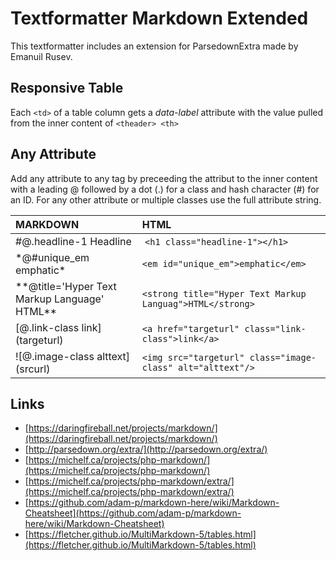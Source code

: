 Textformatter Markdown Extended
===============================

This textformatter includes an extension for ParsedownExtra made by Emanuil Rusev.

## Responsive Table

Each `<td>` of a table column gets a *data-label* attribute with the value pulled from the inner content of `<theader> <th>`

## Any Attribute

Add any attribute to any tag by preceeding the attribut to the inner content with a leading @
followed by a dot (.) for a class and hash character (#) for an ID. For any other attribute or multiple classes use the full attribute string.

| MARKDOWN | HTML |
|:-|:-| 
| \#@.headline-1 Headline | `<h1 class="headline-1"></h1>` |
| \*@#unique_em emphatic* | `<em id="unique_em">emphatic</em>` |
| \*\*@title='Hyper Text Markup Language' HTML** | `<strong title="Hyper Text Markup Languag">HTML</strong>` |
| \[@.link-class link](targeturl) | `<a href="targeturl" class="link-class">link</a>` |
| \!\[@.image-class alttext](srcurl) | `<img src="targeturl" class="image-class" alt="alttext"/>` |

## Links

+ [https://daringfireball.net/projects/markdown/](https://daringfireball.net/projects/markdown/)
+ [http://parsedown.org/extra/](http://parsedown.org/extra/)
+ [https://michelf.ca/projects/php-markdown/](https://michelf.ca/projects/php-markdown/)
+ [https://michelf.ca/projects/php-markdown/extra/](https://michelf.ca/projects/php-markdown/extra/)
+ [https://github.com/adam-p/markdown-here/wiki/Markdown-Cheatsheet](https://github.com/adam-p/markdown-here/wiki/Markdown-Cheatsheet)
+ [https://fletcher.github.io/MultiMarkdown-5/tables.html](https://fletcher.github.io/MultiMarkdown-5/tables.html)
